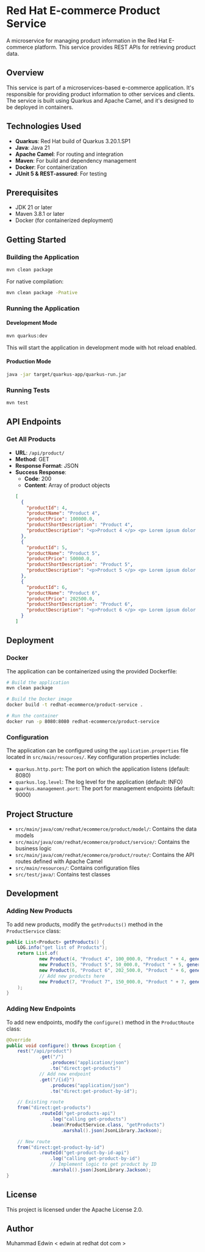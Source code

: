# Red Hat E-commerce Product Service

A microservice for managing product information in the Red Hat E-commerce platform. This service provides REST APIs for retrieving product data.

## Overview

This service is part of a microservices-based e-commerce application. It's responsible for providing product information to other services and clients. The service is built using Quarkus and Apache Camel, and it's designed to be deployed in containers.

## Technologies Used

- **Quarkus**: Red Hat build of Quarkus 3.20.1.SP1
- **Java**: Java 21
- **Apache Camel**: For routing and integration
- **Maven**: For build and dependency management
- **Docker**: For containerization
- **JUnit 5 & REST-assured**: For testing

## Prerequisites

- JDK 21 or later
- Maven 3.8.1 or later
- Docker (for containerized deployment)

## Getting Started

### Building the Application

```bash
mvn clean package
```

For native compilation:

```bash
mvn clean package -Pnative
```

### Running the Application

#### Development Mode

```bash
mvn quarkus:dev
```

This will start the application in development mode with hot reload enabled.

#### Production Mode

```bash
java -jar target/quarkus-app/quarkus-run.jar
```

### Running Tests

```bash
mvn test
```

## API Endpoints

### Get All Products

- **URL**: `/api/product/`
- **Method**: GET
- **Response Format**: JSON
- **Success Response**:
  - **Code**: 200
  - **Content**: Array of product objects
  ```json
  [
    {
      "productId": 4,
      "productName": "Product 4",
      "productPrice": 100000.0,
      "productShortDescription": "Product 4",
      "productDescription": "<p>Product 4 </p> <p> Lorem ipsum dolor sit amet...</p>"
    },
    {
      "productId": 5,
      "productName": "Product 5",
      "productPrice": 50000.0,
      "productShortDescription": "Product 5",
      "productDescription": "<p>Product 5 </p> <p> Lorem ipsum dolor sit amet...</p>"
    },
    {
      "productId": 6,
      "productName": "Product 6",
      "productPrice": 202500.0,
      "productShortDescription": "Product 6",
      "productDescription": "<p>Product 6 </p> <p> Lorem ipsum dolor sit amet...</p>"
    }
  ]
  ```

## Deployment

### Docker

The application can be containerized using the provided Dockerfile:

```bash
# Build the application
mvn clean package

# Build the Docker image
docker build -t redhat-ecommerce/product-service .

# Run the container
docker run -p 8080:8080 redhat-ecommerce/product-service
```

### Configuration

The application can be configured using the `application.properties` file located in `src/main/resources/`. Key configuration properties include:

- `quarkus.http.port`: The port on which the application listens (default: 8080)
- `quarkus.log.level`: The log level for the application (default: INFO)
- `quarkus.management.port`: The port for management endpoints (default: 9000)

## Project Structure

- `src/main/java/com/redhat/ecommerce/product/model/`: Contains the data models
- `src/main/java/com/redhat/ecommerce/product/service/`: Contains the business logic
- `src/main/java/com/redhat/ecommerce/product/route/`: Contains the API routes defined with Apache Camel
- `src/main/resources/`: Contains configuration files
- `src/test/java/`: Contains test classes

## Development

### Adding New Products

To add new products, modify the `getProducts()` method in the `ProductService` class:

```java
public List<Product> getProducts() {
    LOG.info("get list of Products");
    return List.of(
            new Product(4, "Product 4", 100_000.0, "Product " + 4, generateProductDescription(4)),
            new Product(5, "Product 5", 50_000.0, "Product " + 5, generateProductDescription(5)),
            new Product(6, "Product 6", 202_500.0, "Product " + 6, generateProductDescription(6)),
            // Add new products here
            new Product(7, "Product 7", 150_000.0, "Product " + 7, generateProductDescription(7))
    );
}
```

### Adding New Endpoints

To add new endpoints, modify the `configure()` method in the `ProductRoute` class:

```java
@Override
public void configure() throws Exception {
    rest("/api/product")
            .get("/")
                .produces("application/json")
                .to("direct:get-products")
            // Add new endpoint
            .get("/{id}")
                .produces("application/json")
                .to("direct:get-product-by-id");

    // Existing route
    from("direct:get-products")
            .routeId("get-products-api")
                .log("calling get-products")
                .bean(ProductService.class, "getProducts")
                    .marshal().json(JsonLibrary.Jackson);

    // New route
    from("direct:get-product-by-id")
            .routeId("get-product-by-id-api")
                .log("calling get-product-by-id")
                // Implement logic to get product by ID
                .marshal().json(JsonLibrary.Jackson);
}
```

## License

This project is licensed under the Apache License 2.0.

## Author

Muhammad Edwin < edwin at redhat dot com >